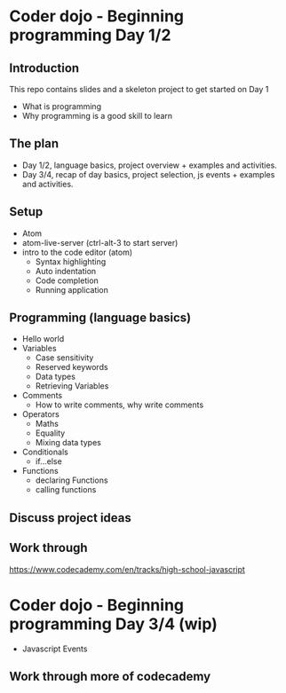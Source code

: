 # Coder dojo - Beginning programming Day 1/2

## Introduction
This repo contains slides and a skeleton project to get started on Day 1

- What is programming
- Why programming is a good skill to learn

## The plan
- Day 1/2, language basics, project overview + examples and activities.
- Day 3/4, recap of day basics, project selection, js events + examples and activities.

## Setup
- Atom
- atom-live-server (ctrl-alt-3 to start server)
- intro to the code editor (atom)
  - Syntax highlighting
  - Auto indentation
  - Code completion
  - Running application

## Programming (language basics)
- Hello world
- Variables
  - Case sensitivity
  - Reserved keywords
  - Data types
  - Retrieving Variables
- Comments
  - How to write comments, why write comments
- Operators
  - Maths
  - Equality
  - Mixing data types
- Conditionals
  - if...else
- Functions
  - declaring Functions
  - calling functions

## Discuss project ideas

## Work through
https://www.codecademy.com/en/tracks/high-school-javascript

# Coder dojo - Beginning programming Day 3/4 (wip)
- Javascript Events

## Work through more of codecademy
